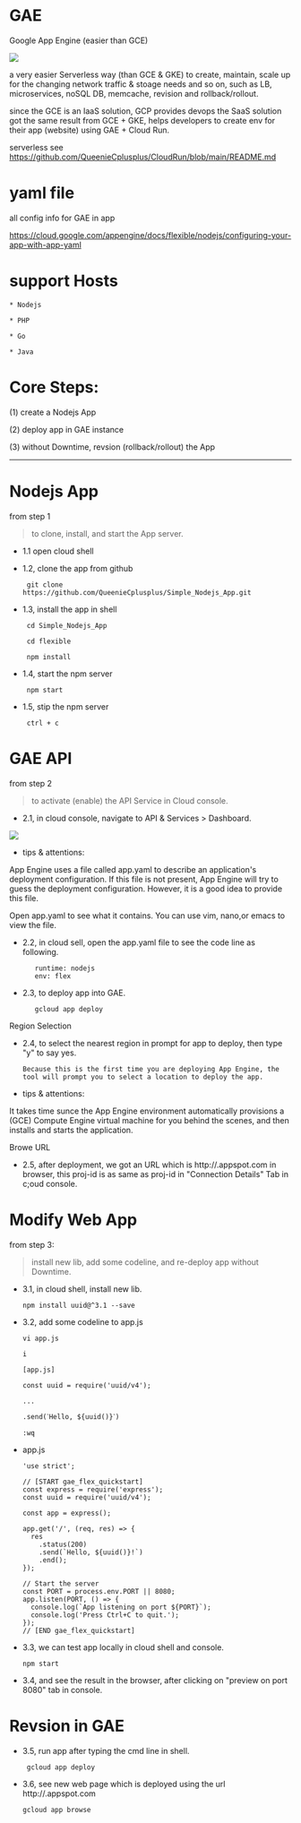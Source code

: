 # GAE
Google App Engine (easier than GCE)

![](https://raw.githubusercontent.com/QueenieCplusplus/GAE/main/gae.jpg)

a very easier Serverless way (than GCE & GKE) to create, maintain, scale up for the changing network traffic & stoage needs and so on, such as LB, microservices, noSQL DB, memcache, revision and rollback/rollout.

since the GCE is an IaaS solution, GCP provides devops the SaaS solution got the same result from GCE + GKE, helps developers to create env for their app (website) using GAE + Cloud Run.

serverless see https://github.com/QueenieCplusplus/CloudRun/blob/main/README.md

# yaml file 

all config info for GAE in app

https://cloud.google.com/appengine/docs/flexible/nodejs/configuring-your-app-with-app-yaml

# support Hosts 

    * Nodejs

    * PHP

    * Go

    * Java

# Core Steps:

(1) create a Nodejs App

(2) deploy app in GAE instance

(3) without Downtime, revsion (rollback/rollout) the App

-----

# Nodejs App

from step 1

> to clone, install, and start the App server.

* 1.1 open cloud shell

* 1.2, clone the app from github

       git clone https://github.com/QueenieCplusplus/Simple_Nodejs_App.git

* 1.3, install the app in shell

       cd Simple_Nodejs_App
       
       cd flexible
       
       npm install

* 1.4, start the npm server

       npm start

* 1.5, stip the npm server

       ctrl + c
       
# GAE API

from step 2

> to activate (enable) the API Service in Cloud console.

* 2.1, in cloud console, navigate to API & Services > Dashboard.

![](https://raw.githubusercontent.com/QueenieCplusplus/GAE/main/activate%20api.png)

* tips & attentions:

App Engine uses a file called app.yaml to describe an application's deployment configuration. If this file is not present, App Engine will try to guess the deployment configuration. However, it is a good idea to provide this file.

Open app.yaml to see what it contains. You can use vim, nano,or emacs to view the file.

* 2.2, in cloud sell, open the app.yaml file to see the code line as following.

         runtime: nodejs
         env: flex
         
* 2.3, to deploy app into GAE.

         gcloud app deploy

Region Selection

* 2.4, to select the nearest region in prompt for app to deploy, then type "y" to say yes.

      Because this is the first time you are deploying App Engine, the tool will prompt you to select a location to deploy the app.

* tips & attentions:

It takes time sunce the App Engine environment automatically provisions a (GCE) Compute Engine virtual machine for you behind the scenes, and then installs and starts the application.

Browe URL

* 2.5, after deployment, we got an URL which is http://<proj-id>.appspot.com in browser, this proj-id is as same as proj-id in "Connection Details" Tab in c;oud console.

# Modify Web App

from step 3:

> install new lib, add some codeline, and re-deploy app without Downtime.

* 3.1, in cloud shell, install new lib.

      npm install uuid@^3.1 --save
      
* 3.2, add some codeline to app.js

      vi app.js
      
      i
      
      [app.js]
      
      const uuid = require('uuid/v4');
      
      ...
      
      .send(ˋHello, ${uuid()}ˋ)
      
      :wq
      
* app.js

      'use strict';

      // [START gae_flex_quickstart]
      const express = require('express');
      const uuid = require('uuid/v4');

      const app = express();

      app.get('/', (req, res) => {
        res
          .status(200)
          .send(`Hello, ${uuid()}!`)
          .end();
      });

      // Start the server
      const PORT = process.env.PORT || 8080;
      app.listen(PORT, () => {
        console.log(`App listening on port ${PORT}`);
        console.log('Press Ctrl+C to quit.');
      });
      // [END gae_flex_quickstart]
      
 * 3.3, we can test app locally in cloud shell and console.
 
       npm start
       
 * 3.4, and see the result in the browser, after clicking on "preview on port 8080" tab in console.

# Revsion in GAE

* 3.5, run app after typing the cmd line in shell.

       gcloud app deploy
       
 * 3.6, see new web page which is deployed using the url http://<proj-id>.appspot.com 
   
       gcloud app browse

